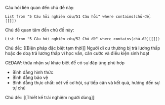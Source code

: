 Câu hỏi liên quan đến chủ đề này:
```dataview
List from "5 Câu hỏi nghiên cứu/51 Câu hỏi" where contains(chủ-đề,[[]]) 
```

Chủ đề quan tâm đến chủ đề này:
```dataview
List from "5 Câu hỏi nghiên cứu/52 Chủ đề" where contains(chủ-đề,[[]]) 
```
Chủ đề:: [[Biện pháp đặc biệt tạm thời]]
Người di cư thường bị trả lương thấp hoặc đe doạ trả lương thấp vì học vấn, căn cước và điều kiện sinh hoạt

CEDAW: thừa nhận sự khác  biệt  để có sự đáp ứng phù hợp

- Bình đẳng hình thức  
- Bình đẳng bảo vệ
- Bình đẳng thực chất: xét về cơ hội, sự tiếp cận và kết quả, hướng đến sự tự chủ

Chủ đề:: [[Thiết kế trải nghiệm người dùng]]